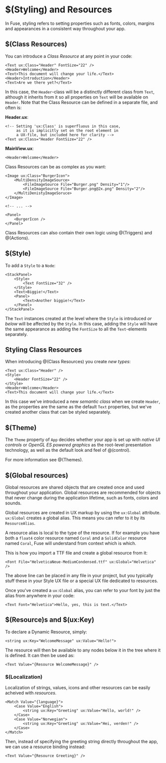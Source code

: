# $(Styling) and Resources

In Fuse, styling refers to setting properties such as fonts, colors, margins and appearances in a consistent way throughout your app.

## $(Class Resources)

You can introduce a _Class Resource_ at any point in your code:

	<Text ux:Class="Header" FontSize="22" />
	<Header>Welcome</Header>
	<Text>This document will change your life.</Text>
	<Header>Introduction</Header>
	<Text>Are we there yet?</Text>

In this case, the `Header`-class will be a distinctly different class from `Text`, although it inherits from it so all properties on `Text` will be available on `Header`. Note that the Class Resource can be defined in a separate file, and often is:

__Header.ux__:

	<!-- Setting 'ux:Class' is superfluous in this case, 
		 as it is implicitly set on the root element in 
		 a UX-file, but included here for clarity -->
	<Text ux:Class="Header FontSize="22" />
	
__MainView.ux__:

	<Header>Welcome</Header>
	
Class Resources can be as complex as you want:

	<Image ux:Class="BurgerIcon">
		<MultiDensityImageSource>
			<FileImageSource File="Burger.png" Density="1"/>
			<FileImageSource File="Burger.png@2x.png" Density="2"/>
		</MultiDenistyImageSoruce>
	</Image>
	
	<!-- ... -->
	
	<Panel>
		<BurgerIcon />
	</Panel>

Class Resources can also contain their own logic using @(Triggers) and @(Actions).

## $(Style)

To add a `Style` to a `Node`:

	<StackPanel>
		<Style>
			<Text FontSize="32" />
		</Style>
		<Text>Biggie!</Text>
		<Panel>
			<Text>Another biggie!</Text>
		</Panel>
	</StackPanel>

The `Text` instances created at the level where the `Style` is introduced _or below_ will be affected by the `Style`. In this case, adding the `Style` will have the same appearance as adding the `FontSize` to all the `Text`-elements separately.

## Styling Class Resources

When introducing @(Class Resources) you create _new types_:

	<Text ux:Class="Header" />
	<Style>
		<Header FontSize="22" />
	</Style>
	<Header>Welcome</Header>
	<Text>This document will change your life.</Text>

In this case we've introduced a new _semantic class_ when we create `Header`, as the properties are the same as the default `Text` properties, but we've created another class that can be styled separately.

## $(Theme)

The `Theme` property of `App` decides whether your app is set up with *native UI controls* or *OpenGL ES powered graphics* as the root-level presentation technology, as well as the default look and feel of @(control).

For more information see @(Themes).

## $(Global resources)

Global resources are shared objects that are created once and used throughout your application. Global resources are recommended for objects that never change during the application lifetime, such as fonts, colors and sounds.

Global resources are created in UX markup by using the `ux:Global` attribute. `ux:Global` creates a global alias. This means you can refer to it by its `ResourceAlias`.

A resource alias is local to the type of the resource. If for example you have both a `float4` color resource named `Coral` and a `SolidColor` resource named `Coral`, Fuse will understand from context which is which.

This is how you import a TTF file and create a global resource from it:

	<Font File="HelveticaNeue-MediumCondensed.ttf" ux:Global="Helvetica" />

The above line can be placed in any file in your project, but you typically stuff these in your Style UX file or a special UX file dedicated to resources.

Once you've created a `ux:Global` alias, you can refer to your font by just the alias from anywhere in your code:

	<Text Font="Helvetica">Hello, yes, this is text.</Text>

## $(Resource)s and $(ux:Key)

To declare a Dynamic Resource, simply:

	<string ux:Key="WelcomeMessage" ux:Value="Hello!">

The resource will then be available to any nodes below it in the tree where it is defined. It can then be used as:

	<Text Value="{Resource WelcomeMessage}" />

### $(Localization)

Localization of strings, values, icons and other resources can be easily acheived with *resources*.

	<Match Value="{language}">
		<Case Value="English">
			<string ux:Key="Greeting" ux:Value="Hello, world!" />
		</Case>
		<Case Value="Norwegian">
			<string ux:Key="Greeting" ux:Value="Hei, verden!" />
		</Case>
	</Match>

Then, instead of specifying the greeting string directly throughout the app, we can use a resource binding instead:

	<Text Value="{Resource Greeting}" />


<!--## The anatomy of controls

TODO: Explain appearances, overlays, child/parent, how 

## Tweaking existing styles

- InheritStyle = false ? -->


